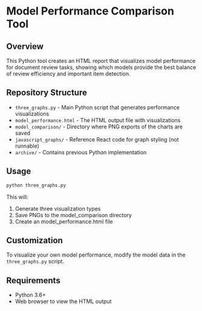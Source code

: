 # Model Performance Comparison Tool

## Overview

This Python tool creates an HTML report that visualizes model performance for document review tasks, showing which models provide the best balance of review efficiency and important item detection.

## Repository Structure

- `three_graphs.py` - Main Python script that generates performance visualizations
- `model_performance.html` - The HTML output file with visualizations
- `model_comparison/` - Directory where PNG exports of the charts are saved
- `javascript_graphs/` - Reference React code for graph styling (not runnable)
- `archive/` - Contains previous Python implementation

## Usage

```bash
python three_graphs.py
```

This will:
1. Generate three visualization types
2. Save PNGs to the model_comparison directory
3. Create an model_performance.html file

## Customization

To visualize your own model performance, modify the model data in the `three_graphs.py` script.

## Requirements

- Python 3.6+
- Web browser to view the HTML output